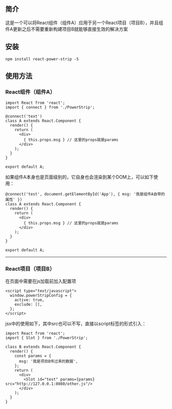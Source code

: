 ## 简介
这是一个可以将React组件（组件A）应用于另一个React项目（项目B），并且组件A更新之后不需要重新构建项目B就能够直接生效的解决方案

## 安装
```
npm install react-power-strip -S
```

## 使用方法
### React组件（组件A）
```
import React from 'react';
import { connect } from './PowerStrip';

@connect('text')
class A extends React.Component {
  render() {
    return (
      <div>
        { this.props.msg } // 这里的props就是params
      </div>
    );
  }
}

export default A;
```
如果组件A本身也是页面级别的，它自身也会渲染到某个DOM上，可以如下使用：
```
@connect('test', document.getElementById('App'), { msg: '我是组件A自带的属性' })
class A extends React.Component {
  render() {
    return (
      <div>
        { this.props.msg } // 这里的props就是params
      </div>
    );
  }
}

export default A;
```
------
### React项目（项目B）
在页面中需要在js加载前加入配置项
```
<script type="text/javascript">
  window.powerStripConfig = {
    active: true,
    exclude: [],
  };
</script>
```

jsx中的使用如下，其中src也可以不写，直接以script标签的形式引入：
```
import React from 'react';
import { Slot } from './PowerStrip';

class B extends React.Component {
  render() {
    const params = {
      msg: '我是项目B传过来的数据',
    };
    return (
      <div>
        <Slot id="test" params={params} src="http://127.0.0.1:8080/other.js"/>
      </div>
    );
  }
}
```